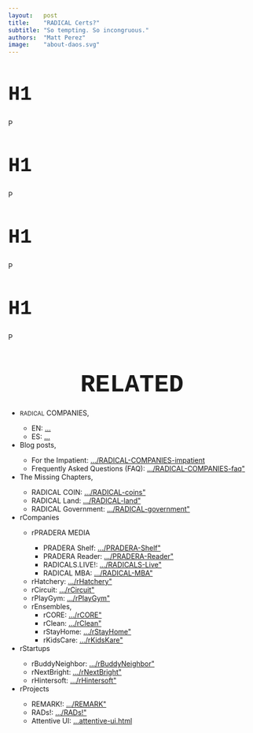 ```yaml
---
layout:   post
title:    "RADICAL Certs?"
subtitle: "So tempting. So incongruous."
authors:  "Matt Perez"
image:    "about-daos.svg"
---
```


<div style="display:none;">
 <p></p>
</div>

<h1 style="font-size:40px; font-family:Courier New, monospace; ">H1</h1>
 <p>P</p>

<h1 style="font-size:40px; font-family:Courier New, monospace; ">H1</h1>
 <p>P<p>

<h1 style="font-size:40px; font-family:Courier New, monospace; ">H1</h1>
 <p>P<p>

<h1 style="font-size:40px; font-family:Courier New, monospace; ">H1</h1>
 <p>P<p>

<h1 style="font-size:50px; font-family:Courier New, monospace; text-align:center; margin: 60px 0 20px 0; ">RELATED</h1>
 <ul>
  <li><span style="font-size:smaller; ">RADICAL</span> COMPANIES,</li>
   <ul>
    <li><a>EN</a>: <a href="#">&hellip;</a></li>
    <li><a>ES</a>: <a href="#">&hellip;</a></li>
   </ul>
  <li>Blog posts,</li>
   <ul>
    <li>For the Impatient: <a href="https://radicalcompanies.com/2022/05/04/RADICAL-COMPANIES-impatient">&hellip;/RADICAL-COMPANIES-impatient</a></li>
    <li>Frequently Asked Questions (FAQ): <a href="https://radicalcompanies.com/2022/05/05/RADICAL-COMPANIES-faq">&hellip;/RADICAL-COMPANIES-faq"</a></li>
   </ul>
   <li>The Missing Chapters,</li>
    <ul>
     <li>RADICAL COIN: <a href="https://radicalcompanies.com/2022/05/07/RADICAL-coins">&hellip;/RADICAL-coins"</a></li>
     <li>RADICAL Land: <a href="https://radicalcompanies.com/2022/05/08/RADICAL-land">&hellip;/RADICAL-land"</a></li>
     <li>RADICAL Government: <a href="https://radicalcompanies.com/2022/05/06/RADICAL-government">&hellip;/RADICAL-government"</a></li>
    </ul>
   <li>rCompanies</li>
    <ul>
     <li>rPRADERA MEDIA</li>
      <ul>
       <li>PRADERA Shelf: <a href="https://radicalcompanies.com/2022/04/02/PRADERA-Shelf">&hellip;/PRADERA-Shelf"</a></li>
       <li>PRADERA Reader: <a href="https://radicalcompanies.com/2022/04/01/PRADERA-Reader">&hellip;/PRADERA-Reader"</a></li>
       <li>RADICALS.LIVE!: <a href="https://radicalcompanies.com/2022/04/04/RADICALS-Live">&hellip;/RADICALS-Live"</a></li>
       <li>RADICAL MBA: <a href="https://radicalcompanies.com/2022/04/03/RADICAL-MBA">&hellip;/RADICAL-MBA"</a></li>
      </ul>
      <li>rHatchery: <a href="https://radicalcompanies.com/2022/05/16/rHatchery">&hellip;/rHatchery"</a></li>
      <li>rCircuit: <a href="https://radicalcompanies.com/2022/04/05/rCircuit">&hellip;/rCircuit"</a></li>
      <li>rPlayGym: <a href="https://radicalcompanies.com/2022/04/06/rPlayGym">&hellip;/rPlayGym"</a></li>
      <li>rEnsembles,
       <ul>
        <li>rCORE: <a href="https://radicalcompanies.com/2022/05/15/rCORE">&hellip;/rCORE"</a></li>
        <li>rClean: <a href="https://radicalcompanies.com/2022/05/14/rClean">&hellip;/rClean"</a></li>
        <li>rStayHome: <a href="https://radicalcompanies.com/2022/05/12/rStayHome">&hellip;/rStayHome"</a></li>
        <li>rKidsCare: <a href="https://radicalcompanies.com/2022/05/13/rKidsKare">&hellip;/rKidsKare"</a></li>
       </ul>
    </ul>
  <li>rStartups</li>
   <ul>
    <li>rBuddyNeighbor: <a href="https://radicalcompanies.com/2022/05/20/rBuddyNeighbor">&hellip;/rBuddyNeighbor"</a></li>
    <li>rNextBright: <a href="https://radicalcompanies.com/2022/05/22/rNextBright">&hellip;/rNextBright"</a></li>
    <li>rHintersoft: <a href="https://radicalcompanies.com/2022/05/21/rHintersoft">&hellip;/rHintersoft"</a></li> 
   </ul>
  <li>rProjects</li>
   <ul>
    <li>REMARK!: <a href="https://radicalcompanies.com/2022/05/18/REMARK">&hellip;/REMARK"</a></li>
    <li>RADs!: <a href="https://radicalcompanies.com/2022/05/19/RADs!">&hellip;/RADs!"</a></li>
    <li>Attentive UI: <a href="https://radicalcompanies.com/2022/05/17/attentive-ui.html">&hellip;attentive-ui.html</a></li>
   </ul>
 </ul>